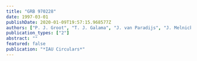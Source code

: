 ```yaml
---
title: "GRB 970228"
date: 1997-03-01
publishDate: 2020-01-09T19:57:15.968577Z
authors: ["P. J. Groot", "T. J. Galama", "J. van Paradijs", "J. Melnick", "G. van der Steene", "M. Bremer", "N. Tanvir", "J. Bloom", "R. Strom", "J. Telting", "R. G. M. Rutten", "C. Kouveliotou", "J. in 't Zand", "J. Heise", "E. Costa", "M. Feroci", "L. Piro", "F. Frontera", "G. Zavattini", "L. Nicastro", "E. Palazzi", "M. R. Metzger", "S. R. Kulkarni", "S. G. Djorgovski", "R. Gal", "C. C. Steidel", "D. A. Frail"]
publication_types: ["2"]
abstract: ""
featured: false
publication: "*IAU Circulars*"
---
```


